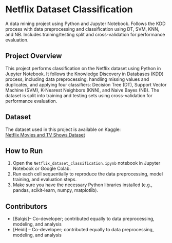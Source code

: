 # Netflix Dataset Classification

A data mining project using Python and Jupyter Notebook. Follows the KDD process with data preprocessing and classification using DT, SVM, KNN, and NB. Includes training/testing split and cross-validation for performance evaluation.

## Project Overview
This project performs classification on the Netflix dataset using Python in Jupyter Notebook. It follows the Knowledge Discovery in Databases (KDD) process, including data preprocessing, handling missing values and duplicates, and applying four classifiers: Decision Tree (DT), Support Vector Machine (SVM), K-Nearest Neighbors (KNN), and Naive Bayes (NB). The dataset is split into training and testing sets using cross-validation for performance evaluation.

## Dataset
The dataset used in this project is available on Kaggle:  
[Netflix Movies and TV Shows Dataset](https://www.kaggle.com/datasets/rishitjavia/netflix-movie-rating-dataset)

## How to Run
1. Open the `Netflix_dataset_classification.ipynb` notebook in Jupyter Notebook or Google Colab.  
2. Run each cell sequentially to reproduce the data preprocessing, model training, and evaluation steps.  
3. Make sure you have the necessary Python libraries installed (e.g., pandas, scikit-learn, numpy, matplotlib).

## Contributors
- [Balqis]– Co-developer; contributed equally to data preprocessing, modeling, and analysis  
- [Heidi] – Co-developer; contributed equally to data preprocessing, modeling, and analysis

